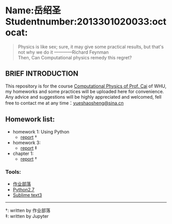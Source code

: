 # Name:岳绍圣 Studentnumber:2013301020033:octocat:

> Physics is like sex; sure, it may give some practical results, but that's not why we do it  ————Richard Feynman  
> Then, Can Computational physics remedy this regret?  

## BRIEF INTRODUCTION

This repository is for the course [Computational Physics of Prof. Cai](https://github.com/caihao/computational_physics_whu) of WHU, my homeworks and some practices will be uploaded here for convenience. Any advice and suggestions  will be highly appreciated and welcomed, fell free to contact me at any time：yueshaosheng@sina.cn 

## Homework list:

- homework 1: Using Python
  * [report](https://www.zybuluo.com/Guoguo0605/note/331943) †
- homework 3: 
  * [report](https://github.com/SmallGuoguo/computationalphysics_N2013301020033/blob/master/homework3/homework3.ipynb) ‡  
- chapter 1: 
  * [report](https://github.com/SmallGuoguo/computationalphysics_N2013301020033/tree/master/chapter1) †  

### Tools:

- [作业部落](https://www.zybuluo.com/mdeditor)  
- [Python2.7](https://www.python.org/downloads/)  
- [Sublime text3](http://www.sublimetext.com/)  


------
†: written by 作业部落  
‡: written by Jupyter
